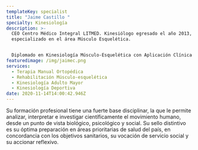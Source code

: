 ```yaml
---
templateKey: specialist
title: "Jaime Castillo "
specialty: Kinesiología
description: >-
  CEO Centro Médico Integral LITMED. Kinesiólogo egresado el año 2013,
  especializado en el área Músculo Esquelética.


  Diplomado en Kinesiología Músculo-Esquelética con Aplicación Clínica - Diplomado en Terapia Manual Ortopédica en evaluación y tratamiento de tejidos Blandos y Extremidades - Diplomado en Terapia Manual Ortopédica en evaluación y tratamiento avanzado de Columna Vertebral - Magíster en Terapia Manual Ortopédica.
featuredimage: /img/jaimec.png
services:
  - Terapia Manual Ortopédica
  - Rehabilitación Músculo-esquelética
  - Kinesiología Adulto Mayor
  - Kinesiología Deportiva
date: 2020-11-14T14:00:42.946Z
---
```

Su formación profesional tiene una fuerte base disciplinar, la que le permite analizar, interpretar e investigar científicamente el movimiento humano, desde un punto de vista biológico, psicológico y social. Su sello distintivo es su óptima preparación en áreas prioritarias de salud del país, en concordancia con los objetivos sanitarios, su vocación de servicio social y su accionar reflexivo.